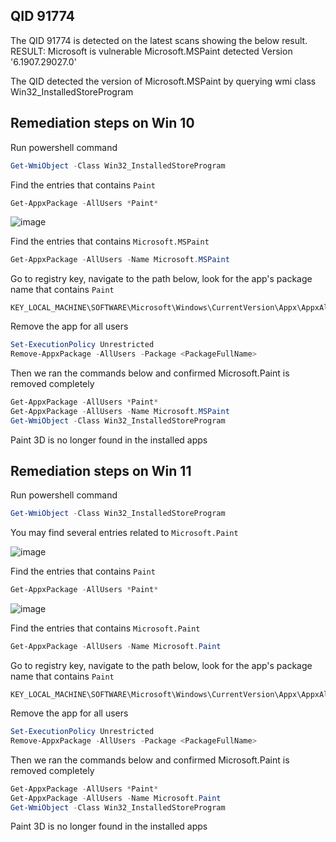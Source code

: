 ## QID 91774 

The QID 91774 is detected on the latest scans showing the below result.
RESULT: Microsoft is vulnerable Microsoft.MSPaint detected Version '6.1907.29027.0'

The QID detected the version of Microsoft.MSPaint by querying  wmi class Win32_InstalledStoreProgram


## Remediation steps on Win 10

Run powershell command
```powershell
Get-WmiObject -Class Win32_InstalledStoreProgram
```

Find the entries that contains `Paint`
```powershell
Get-AppxPackage -AllUsers *Paint* 
```

![image](https://user-images.githubusercontent.com/96930989/229726325-ffce4140-9ecd-45a1-8bfe-3cb38f2402ec.png)

Find the entries that contains `Microsoft.MSPaint`
```powershell
Get-AppxPackage -AllUsers -Name Microsoft.MSPaint
```

Go to registry key, navigate to the path below, look for the app's package name that contains `Paint`
```
KEY_LOCAL_MACHINE\SOFTWARE\Microsoft\Windows\CurrentVersion\Appx\AppxAllUserStore\Applications\
```

Remove the app for all users
```powershell
Set-ExecutionPolicy Unrestricted
Remove-AppxPackage -AllUsers -Package <PackageFullName>
```


Then we ran the commands below and confirmed Microsoft.Paint is removed completely
```powershell
Get-AppxPackage -AllUsers *Paint* 
Get-AppxPackage -AllUsers -Name Microsoft.MSPaint
Get-WmiObject -Class Win32_InstalledStoreProgram
```

Paint 3D is no longer found in the installed apps



## Remediation steps on Win 11

Run powershell command
```powershell
Get-WmiObject -Class Win32_InstalledStoreProgram
```

You may find several entries related to `Microsoft.Paint`

![image](https://user-images.githubusercontent.com/96930989/229701750-17a5a739-3565-4c7e-9a22-53d2c176ece4.png)


Find the entries that contains `Paint`
```powershell
Get-AppxPackage -AllUsers *Paint* 
```
![image](https://user-images.githubusercontent.com/96930989/229702117-e03634d4-3ba1-4821-b4be-af8f46dfb224.png)


Find the entries that contains `Microsoft.Paint`
```powershell
Get-AppxPackage -AllUsers -Name Microsoft.Paint
```

Go to registry key, navigate to the path below, look for the app's package name that contains `Paint`
```
KEY_LOCAL_MACHINE\SOFTWARE\Microsoft\Windows\CurrentVersion\Appx\AppxAllUserStore\Applications\
```

Remove the app for all users
```powershell
Set-ExecutionPolicy Unrestricted
Remove-AppxPackage -AllUsers -Package <PackageFullName>
```

Then we ran the commands below and confirmed Microsoft.Paint is removed completely

```powershell
Get-AppxPackage -AllUsers *Paint* 
Get-AppxPackage -AllUsers -Name Microsoft.Paint
Get-WmiObject -Class Win32_InstalledStoreProgram
```

Paint 3D is no longer found in the installed apps
